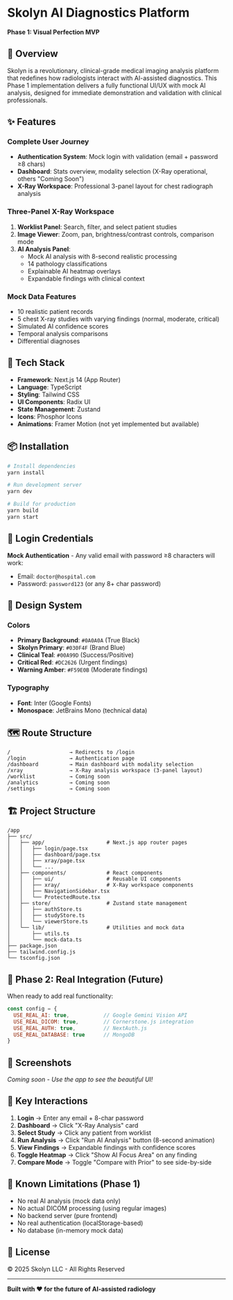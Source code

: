 # Skolyn AI Diagnostics Platform

**Phase 1: Visual Perfection MVP**

## 🎯 Overview

Skolyn is a revolutionary, clinical-grade medical imaging analysis platform that redefines how radiologists interact with AI-assisted diagnostics. This Phase 1 implementation delivers a fully functional UI/UX with mock AI analysis, designed for immediate demonstration and validation with clinical professionals.

## ✨ Features

### Complete User Journey
- **Authentication System**: Mock login with validation (email + password ≥8 chars)
- **Dashboard**: Stats overview, modality selection (X-Ray operational, others "Coming Soon")
- **X-Ray Workspace**: Professional 3-panel layout for chest radiograph analysis

### Three-Panel X-Ray Workspace
1. **Worklist Panel**: Search, filter, and select patient studies
2. **Image Viewer**: Zoom, pan, brightness/contrast controls, comparison mode
3. **AI Analysis Panel**: 
   - Mock AI analysis with 8-second realistic processing
   - 14 pathology classifications
   - Explainable AI heatmap overlays
   - Expandable findings with clinical context

### Mock Data Features
- 10 realistic patient records
- 5 chest X-ray studies with varying findings (normal, moderate, critical)
- Simulated AI confidence scores
- Temporal analysis comparisons
- Differential diagnoses

## 🚀 Tech Stack

- **Framework**: Next.js 14 (App Router)
- **Language**: TypeScript
- **Styling**: Tailwind CSS
- **UI Components**: Radix UI
- **State Management**: Zustand
- **Icons**: Phosphor Icons
- **Animations**: Framer Motion (not yet implemented but available)

## 📦 Installation

```bash
# Install dependencies
yarn install

# Run development server
yarn dev

# Build for production
yarn build
yarn start
```

## 🔑 Login Credentials

**Mock Authentication** - Any valid email with password ≥8 characters will work:
- Email: `doctor@hospital.com`
- Password: `password123` (or any 8+ char password)

## 🎨 Design System

### Colors
- **Primary Background**: `#0A0A0A` (True Black)
- **Skolyn Primary**: `#030F4F` (Brand Blue)
- **Clinical Teal**: `#00A99D` (Success/Positive)
- **Critical Red**: `#DC2626` (Urgent findings)
- **Warning Amber**: `#F59E0B` (Moderate findings)

### Typography
- **Font**: Inter (Google Fonts)
- **Monospace**: JetBrains Mono (technical data)

## 🗺️ Route Structure

```
/                   → Redirects to /login
/login              → Authentication page
/dashboard          → Main dashboard with modality selection
/xray               → X-Ray analysis workspace (3-panel layout)
/worklist           → Coming soon
/analytics          → Coming soon
/settings           → Coming soon
```

## 🏗️ Project Structure

```
/app
├── src/
│   ├── app/                    # Next.js app router pages
│   │   ├── login/page.tsx
│   │   ├── dashboard/page.tsx
│   │   ├── xray/page.tsx
│   │   └── ...
│   ├── components/             # React components
│   │   ├── ui/                 # Reusable UI components
│   │   ├── xray/               # X-Ray workspace components
│   │   ├── NavigationSidebar.tsx
│   │   └── ProtectedRoute.tsx
│   ├── store/                  # Zustand state management
│   │   ├── authStore.ts
│   │   ├── studyStore.ts
│   │   └── viewerStore.ts
│   └── lib/                    # Utilities and mock data
│       ├── utils.ts
│       └── mock-data.ts
├── package.json
├── tailwind.config.js
└── tsconfig.json
```

## 🔄 Phase 2: Real Integration (Future)

When ready to add real functionality:

```javascript
const config = {
  USE_REAL_AI: true,           // Google Gemini Vision API
  USE_REAL_DICOM: true,        // Cornerstone.js integration
  USE_REAL_AUTH: true,         // NextAuth.js
  USE_REAL_DATABASE: true      // MongoDB
}
```

## 📸 Screenshots

*Coming soon - Use the app to see the beautiful UI!*

## 🎯 Key Interactions

1. **Login** → Enter any email + 8-char password
2. **Dashboard** → Click "X-Ray Analysis" card
3. **Select Study** → Click any patient from worklist
4. **Run Analysis** → Click "Run AI Analysis" button (8-second animation)
5. **View Findings** → Expandable findings with confidence scores
6. **Toggle Heatmap** → Click "Show AI Focus Area" on any finding
7. **Compare Mode** → Toggle "Compare with Prior" to see side-by-side

## 🐛 Known Limitations (Phase 1)

- No real AI analysis (mock data only)
- No actual DICOM processing (using regular images)
- No backend server (pure frontend)
- No real authentication (localStorage-based)
- No database (in-memory mock data)

## 📝 License

© 2025 Skolyn LLC - All Rights Reserved

---

**Built with ❤️ for the future of AI-assisted radiology**
